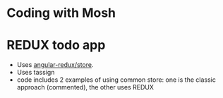 # Coding with Mosh

# REDUX todo app

- Uses [angular-redux/store](https://github.com/angular-redux/store).
- Uses tassign
- code includes 2 examples of using common store: one is the classic approach (commented), the other uses REDUX
